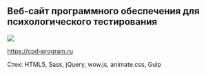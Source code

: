 ## Веб-сайт программного обеспечения для психологического тестирования

![](https://cpd-program.ru/img/design.png)

https://cpd-program.ru

Стек: HTML5, Sass, jQuery, wow.js, animate.css, Gulp
